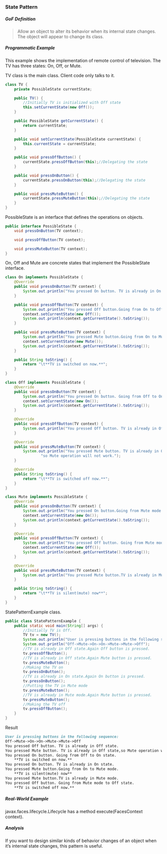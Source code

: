 ### State Pattern

##### GoF Definition

> Allow an object to alter its behavior when its internal state changes. The object will appear to change its class.

##### Programmatic Example

This example shows the implementation of remote control of television. The TV has three states: On, Off, or Mute.

TV class is the main class. Client code only talks to it.

```java
class TV {
    private PossibleState currentState;

    public TV() {
        //Initially TV is initialized with Off state
        this.setCurrentState(new Off());
    }

    public PossibleState getCurrentState() {
        return currentState;
    }

    public void setCurrentState(PossibleState currentState) {
        this.currentState = currentState;
    }

    public void pressOffButton() {
        currentState.pressOffButton(this);//Delegating the state
    }

    public void pressOnButton() {
        currentState.pressOnButton(this);//Delegating the state
    }

    public void pressMuteButton() {
        currentState.pressMuteButton(this);//Delegating the state
    }
}
```

PossibleState is an interface that defines the operations on objects.

```java
public interface PossibleState {
    void pressOnButton(TV context);

    void pressOffButton(TV context);

    void pressMuteButton(TV context);
}
```

On, Off and Mute are concrete states that implement the PossibleState interface.

```java
class On implements PossibleState {
    @Override
    public void pressOnButton(TV context) {
        System.out.println("You pressed On button. TV is already in On state.");
    }

    public void pressOffButton(TV context) {
        System.out.println("You pressed Off button.Going from On to Off state.");
        context.setCurrentState(new Off());
        System.out.println(context.getCurrentState().toString());
    }

    public void pressMuteButton(TV context) {
        System.out.println("You pressed Mute button.Going from On to Mute mode.");
        context.setCurrentState(new Mute());
        System.out.println(context.getCurrentState().toString());
    }

    public String toString() {
        return "\t**TV is switched on now.**";
    }
}
```

```java
class Off implements PossibleState {
    @Override
    public void pressOnButton(TV context) {
        System.out.println("You pressed On button. Going from Off to On state.");
        context.setCurrentState(new On());
        System.out.println(context.getCurrentState().toString());
    }

    @Override
    public void pressOffButton(TV context) {
        System.out.println("You pressed Off button. TV is already in Off state.");
    }

    @Override
    public void pressMuteButton(TV context) {
        System.out.println("You pressed Mute button. TV is already in Off state," +
                "so Mute operation will not work.");
    }

    @Override
    public String toString() {
        return "\t**TV is switched off now.**";
    }
}
```

```java
class Mute implements PossibleState {
    @Override
    public void pressOnButton(TV context) {
        System.out.println("You pressed On button.Going from Mute mode to On state.");
        context.setCurrentState(new On());
        System.out.println(context.getCurrentState().toString());
    }

    @Override
    public void pressOffButton(TV context) {
        System.out.println("You pressed Off button. Going from Mute mode to Off state.");
        context.setCurrentState(new Off());
        System.out.println(context.getCurrentState().toString());
    }

    @Override
    public void pressMuteButton(TV context) {
        System.out.println("You pressed Mute button.TV is already in Mute mode.");
    }

    public String toString() {
        return "\t**TV is silent(mute) now**";
    }
}
```

StatePatternExample class.

```java
public class StatePatternExample {
    public static void main(String[] args) {
        //Initially TV is Off.
        TV tv = new TV();
        System.out.println("User is pressing buttons in the following sequence:");
        System.out.println("Off->Mute->On->On->Mute->Mute->Off");
        //TV is already in Off state.Again Off button is pressed.
        tv.pressOffButton();
        //TV is already in Off state.Again Mute button is pressed.
        tv.pressMuteButton();
        //Making the TV on
        tv.pressOnButton();
        //TV is already in On state.Again On button is pressed.
        tv.pressOnButton();
        //Putting the TV in Mute mode
        tv.pressMuteButton();
        //TV is already in Mute mode.Again Mute button is pressed.
        tv.pressMuteButton();
        //Making the TV off
        tv.pressOffButton();
    }
}
```

Result

```markdown
User is pressing buttons in the following sequence:
Off->Mute->On->On->Mute->Mute->Off
You pressed Off button. TV is already in Off state.
You pressed Mute button. TV is already in Off state,so Mute operation will not work.
You pressed On button. Going from Off to On state.
	**TV is switched on now.**
You pressed On button. TV is already in On state.
You pressed Mute button.Going from On to Mute mode.
	**TV is silent(mute) now**
You pressed Mute button.TV is already in Mute mode.
You pressed Off button. Going from Mute mode to Off state.
	**TV is switched off now.**
```

##### Real-World Example

javax.faces.lifecycle.Lifecycle has a method execute(FacesContext context).

##### Analysis

If you want to design similar kinds of behavior changes of an object when it’s internal state changes, this pattern is useful.